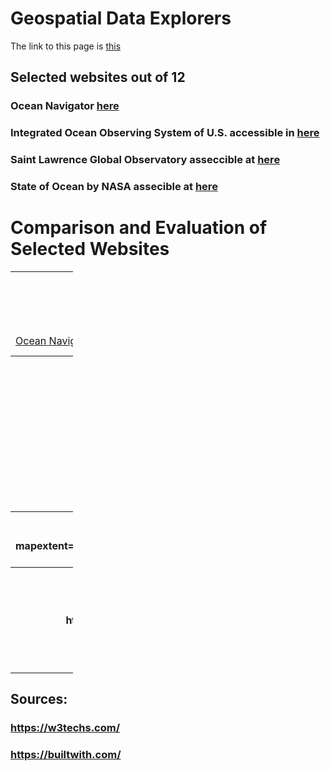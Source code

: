 
# Geospatial Data Explorers

The link to this page is [this](https://hmarvi.github.io/index.html)

## Selected websites out of 12

### Ocean Navigator [here](http://navigator.oceansdata.ca/public/)
### Integrated Ocean Observing System of U.S. accessible in [here](https://sensors.ioos.us/#map)
### Saint Lawrence Global Observatory asseccible at [here](https://test-www.ogsl.ca/en)
### State of Ocean by NASA assecible at [here](https://podaac-tools.jpl.nasa.gov/soto/#b=BlueMarble_ShadedRelief_Bathymetry&l=GHRSST_L4_MUR_Sea_Surface_Temperature(la=true),MODIS_Aqua_CorrectedReflectance_TrueColor,MODIS_Aqua_Chlorophyll_A,jpl_l4_mur_ssta___ssta___36000_x_18000___daynight&ve=-225,-54.0859375,-10,54.0859375&pl=false&pb=false&d=2019-11-29&ao=false&as=2019-11-22&ae=2019-11-29&asz=1/day&afr=500&tlr=days)


# Comparison and Evaluation of Selected Websites


<table style="width:100px" >
  
  <tr>
 <th >URL</th>
 <th >Back-end (server-side PL)</th>
 <th >Front-end (client-side PL)</th>
 <th >Web-server</th>
 <th >Content Management System</th>
 <th >Widget</th>
 <th >OS and severs</th>
 <th >Framework</th>
 <th >Web-hosting provider</th>
 <th >Content delivery network </th>
 <th >Analytics and tracking  </th>
 <th >mapping </th>
 <th >image file formats </th>
 <th >JS libraries </th>
  <th >Other technologies </th>
  <th >Evaluation </th>
  </tr>
  <tr>
  <td > <a href="http://navigator.oceansdata.ca/public/">Ocean Navigator </a></td>
 <td > Python</td>
 <td >reactJS</td>
 <td >Gunicorn </td>
 <td >-</td>
 <td >-</td>
 <td >-</td>
 <td >-</td>
 <td >-</td>
 <td >StackPath BootstrapCDN</td>
 <td >- </td>
 <td >OpenLayers </td>
 <td >PNG</td>
 <td >JQuery </td>
  <td >- </td>
  <td >- </td>
  </tr>
  <tr>
    <th >https://sensors.ioos.us/#map</th>
 <th >PHP</th>
 <th >JavaScript</th>
 <th >nginx </th>
 <th >-</th>
 <th >Font Awesome, Google Font API</th>
 <th >-</th>
 <th >CExpressJS</th>
 <th >Amazon</th>
 <th >GStatic Google Static Content Usage Statistics </th>
 <th >- </th>
 <th >Leaflet</th>
 <th >Not sure! (xhr request??!)</th>
 <th >Backbone.js, Marionette, underscore, D3, Hogan  </th>
  <th > Node.Js's frame work (ExpressJs)</th>
  <th >est among these. Works both with hovering and clicking (sp less data is rendered on the fly). I like the hegxagons. </th>
  </tr>
  <tr>
 <th >https://test-www.ogsl.ca/octo/?mapextent=-7347086.392356057,6621293.722740165,5 </th>
 <th >PHP</th>
 <th >JavaScript</th>
 <th >Apache</th>
 <th >Drupal</th>
 <th >MailChimp, Font Awesome, ThemePunch </th>
 <th >-</th>
 <th >-</th>
 <th >-</th>
 <th >-</th>
 <th >-</th>
 <th >- </th>
 <th >PNG, JPEG, bmp </th>
 <th >Hammer, JQuery, utilJS, Onion,JS,CommonJS </th>
  <th >OWL Carousel </th>
  <th >-</th>
  </tr>
  
  <tr>
 <th >https://podaac-tools.jpl.nasa.gov/soto </th>
 <th >PHP</th>
 <th >JavaScript</th>
 <th >Apache</th>
 <th >Drupal</th>
 <th >Sitelinks search box , Google tag manager  | Red Hat enterprise linux, Open SSL </th>
 <th >Amazon</th>
 <th >-</th>
 <th >Amazon cloud front</th>
 <th >CrazyEgg </th>
 <th >Leaflet</th>
 <th >Content Cell </th>
 <th >image file formats </th>
 <th >Jhtml5shiv, Modernizr, jQuery, jQuery once,  jQuery UI, jQuery UI Tabs, Tablesorter</th>
  <th >-</th>
  <th >-</th>
  </tr>
  
</table>


## Sources: 
### https://w3techs.com/
### https://builtwith.com/

